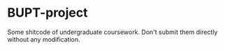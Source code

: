 # BUPT-project
Some shitcode of undergraduate coursework.
Don't submit them directly without any modification.
